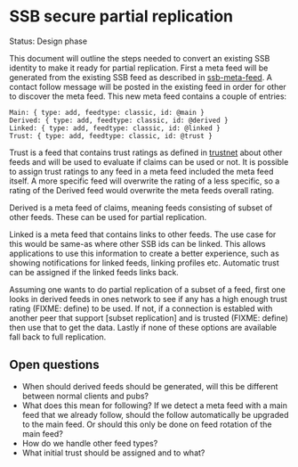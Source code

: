 # SSB secure partial replication

Status: Design phase

This document will outline the steps needed to convert an existing SSB
identity to make it ready for partial replication. First a meta feed
will be generated from the existing SSB feed as described in
[ssb-meta-feed]. A contact follow message will be posted in the existing 
feed in order for other to discover the meta feed. This new meta feed 
contains a couple of entries:

```
Main: { type: add, feedtype: classic, id: @main }
Derived: { type: add, feedtype: classic, id: @derived }
Linked: { type: add, feedtype: classic, id: @linked }
Trust: { type: add, feedtype: classic, id: @trust }
```

Trust is a feed that contains trust ratings as defined in [trustnet]
about other feeds and will be used to evaluate if claims can be used
or not. It is possible to assign trust ratings to any feed in a meta
feed included the meta feed itself. A more specific feed will
overwrite the rating of a less specific, so a rating of the Derived
feed would overwrite the meta feeds overall rating.

Derived is a meta feed of claims, meaning feeds consisting of subset
of other feeds. These can be used for partial replication.

Linked is a meta feed that contains links to other feeds. The use case 
for this would be same-as where other SSB ids can be linked. This allows
applications to use this information to create a better experience, such 
as showing notifications for linked feeds, linking profiles etc. Automatic 
trust can be assigned if the linked feeds links back.

Assuming one wants to do partial replication of a subset of a feed,
first one looks in derived feeds in ones network to see if any has a
high enough trust rating (FIXME: define) to be used. If not, if a
connection is establed with another peer that support [subset
replication] and is trusted (FIXME: define) then use that to get the
data. Lastly if none of these options are available fall back to full
replication.

## Open questions

- When should derived feeds should be generated, will this be
  different between normal clients and pubs?
- What does this mean for following? If we detect a meta feed with a
  main feed that we already follow, should the follow automatically be
  upgraded to the main feed. Or should this only be done on feed
  rotation of the main feed?
- How do we handle other feed types?
- What initial trust should be assigned and to what?

[ssb-meta-feed]: https://github.com/ssb-ngi-pointer/ssb-meta-feed
[trustnet]: https://github.com/cblgh/trustnet
[subset]: https://github.com/ssb-ngi-pointer/ssb-subset-replication
